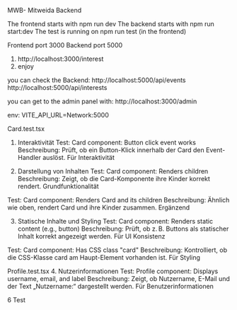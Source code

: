 MWB- Mitweida Backend

The frontend starts with npm run dev
The backend starts with npm run start:dev
The test is running on npm run test (in the frontend)

Frontend port 3000
Backend port 5000

1. http://localhost:3000/interest 
2. enjoy

you can check the Backend:
http://localhost:5000/api/events
http://localhost:5000/api/interests

you can get to the admin panel with:
http://localhost:3000/admin

env:
VITE_API_URL=Network:5000


Card.test.tsx
1. Interaktivität
Test: Card component: Button click event works
Beschreibung: Prüft, ob ein Button-Klick innerhalb der Card den Event-Handler auslöst.
Für Interaktivität

2. Darstellung von Inhalten
Test: Card component: Renders children
Beschreibung: Zeigt, ob die Card-Komponente ihre Kinder korrekt rendert.
Grundfunktionalität

Test: Card component: Renders Card and its children
Beschreibung: Ähnlich wie oben, rendert Card und ihre Kinder zusammen.
Ergänzend

3. Statische Inhalte und Styling
Test: Card component: Renders static content (e.g., button)
Beschreibung: Prüft, ob z. B. Buttons als statischer Inhalt korrekt angezeigt werden.
Für UI Konsistenz

Test: Card component: Has CSS class "card"
Beschreibung: Kontrolliert, ob die CSS-Klasse card am Haupt-Element vorhanden ist.
Für Styling

Profile.test.tsx
4. Nutzerinformationen
Test: Profile component: Displays username, email, and label
Beschreibung: Zeigt, ob Nutzername, E-Mail und der Text „Nutzername:“ dargestellt werden.
Für Benutzerinformationen

6 Test